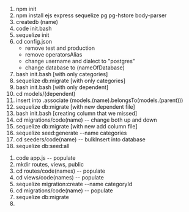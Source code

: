 <!-- SET UP DATABASE AND SEQUELIZE -->
1. npm init
2. npm install ejs express sequelize pg pg-hstore body-parser
3. createdb (name)
4. code init.bash
5. sequelize init
6. cd config.json
    - remove test and production
    - remove operatorsAlias
    - change username and dialect to "postgres"
    - change database to (nameOfDatabase)
7. bash init.bash [with only categories]
8. sequelize db:migrate [with only categories]
9. bash init.bash [with only dependent]
10. cd models/(dependent)
11. insert into .associate (models.(name).belongsTo(models.(parent)))
12. sequelize db:migrate [with new dependent file]
13. bash init.bash [creating column that we missed]
14. cd migrations/code(name) -- change both up and down
15. sequelize db:migrate [with new add column file]
16. sequelize seed:generate --name categories
17. cd seeders/code(name) -- bulkInsert into database
18. sequelize db:seed:all

<!-- SET UP FRONT-END -->
1. code app.js -- populate
2. mkdir routes, views, public
3. cd routes/code(names) -- populate
4. cd views/code(names) -- populate
5. sequelize migration:create --name categoryId
6. cd migrations/code(name) -- populate
7. sequelize db:migrate
8. 